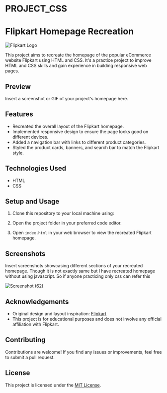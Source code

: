 # PROJECT_CSS
# Flipkart Homepage Recreation

![Flipkart Logo](flipkart-logo.png)

This project aims to recreate the homepage of the popular eCommerce website Flipkart using HTML and CSS. It's a practice project to improve HTML and CSS skills and gain experience in building responsive web pages.

## Preview

Insert a screenshot or GIF of your project's homepage here.

## Features

- Recreated the overall layout of the Flipkart homepage.
- Implemented responsive design to ensure the page looks good on different devices.
- Added a navigation bar with links to different product categories.
- Styled the product cards, banners, and search bar to match the Flipkart style.

## Technologies Used

- HTML
- CSS

## Setup and Usage

1. Clone this repository to your local machine using:

2. Open the project folder in your preferred code editor.

3. Open `index.html` in your web browser to view the recreated Flipkart homepage.

## Screenshots

Insert screenshots showcasing different sections of your recreated homepage.
Though it is not exactly same but I have recreated homepage without using javascript. So if anyone practicing only css can refer this

![Screenshot (62)](https://github.com/AAYUSHI1507/PROJECT_CSS/assets/79357098/49172cd1-b0ed-4484-b5fd-cda9954e98f6)




## Acknowledgements

- Original design and layout inspiration: [Flipkart](https://www.flipkart.com)
- This project is for educational purposes and does not involve any official affiliation with Flipkart.

## Contributing

Contributions are welcome! If you find any issues or improvements, feel free to submit a pull request.

## License

This project is licensed under the [MIT License](LICENSE).
